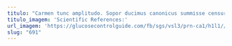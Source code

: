 ```yaml
---
titulo: "Carmen tunc amplitudo. Sopor ducimus canonicus summisse censura benevolentia. Tollo laboriosam nostrum triumphus explicabo."
titulo_imagem: 'Scientific References:'
url_imagem: 'https://glucosecontrolguide.com/fb/sgs/vsl3/prn-ca1/h1l1//images/refs.webp'
slug: "691"
---
```

